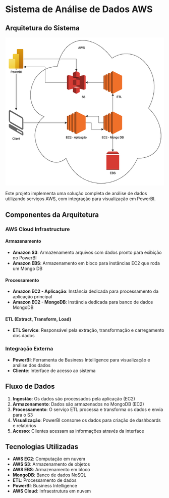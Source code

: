 # Sistema de Análise de Dados AWS

## Arquitetura do Sistema

![Architecture Diagram](./image/arquitetura.png)

Este projeto implementa uma solução completa de análise de dados utilizando serviços AWS, com integração para visualização em PowerBI.

## Componentes da Arquitetura

### AWS Cloud Infrastructure

#### Armazenamento
- **Amazon S3**: Armazenamento arquivos com dados pronto para exibição no PowerBI
- **Amazon EBS**: Armazenamento em bloco para instâncias EC2 que roda um Mongo DB

#### Processamento
- **Amazon EC2 - Aplicação**: Instância dedicada para processamento da aplicação principal
- **Amazon EC2 - MongoDB**: Instância dedicada para banco de dados MongoDB

#### ETL (Extract, Transform, Load)
- **ETL Service**: Responsável pela extração, transformação e carregamento dos dados

### Integração Externa
- **PowerBI**: Ferramenta de Business Intelligence para visualização e análise dos dados
- **Cliente**: Interface de acesso ao sistema

## Fluxo de Dados

1. **Ingestão**: Os dados são processados pela aplicação (EC2)
2. **Armazenamento**: Dados são armazenados no MongoDB (EC2)
3. **Processamento**: O serviço ETL processa e transforma os dados e envia para o S3
4. **Visualização**: PowerBI consome os dados para criação de dashboards e relatórios
5. **Acesso**: Clientes acessam as informações através da interface

## Tecnologias Utilizadas

- **AWS EC2**: Computação em nuvem
- **AWS S3**: Armazenamento de objetos
- **AWS EBS**: Armazenamento em bloco
- **MongoDB**: Banco de dados NoSQL
- **ETL**: Processamento de dados
- **PowerBI**: Business Intelligence
- **AWS Cloud**: Infraestrutura em nuvem
